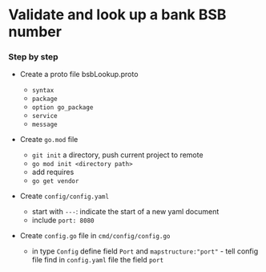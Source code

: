 # Validate and look up a bank BSB number

### Step by step
- Create a proto file bsbLookup.proto
    - `syntax`
    - `package`
    - `option go_package`
    - `service`
    - `message`
    
- Create `go.mod` file
    - `git init` a directory, push current project to remote
    - `go mod init <directory path>`
    - add requires
    - ```go get vendor```
  
- Create `config/config.yaml`
    - start with ```---```: indicate the start of a new yaml document
    - include `port: 8080`
  
- Create `config.go` file in `cmd/config/config.go`
    - in type `Config` define field `Port` and `mapstructure:"port"` - tell config file find in `config.yaml` file the field `port`
  

